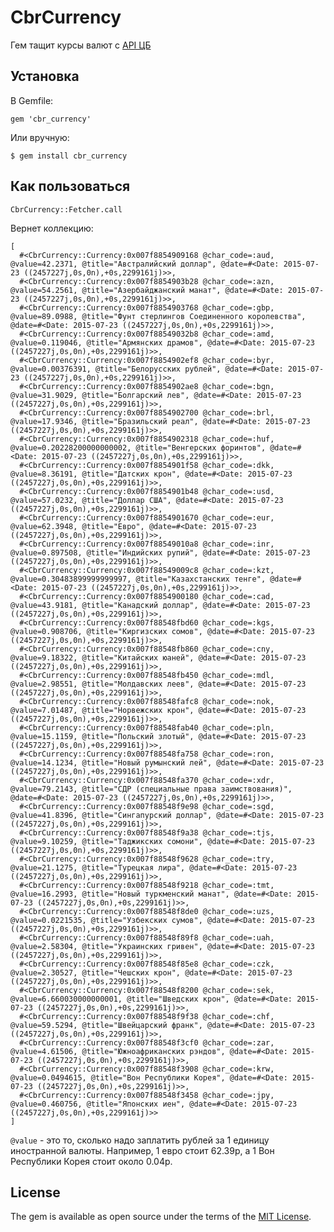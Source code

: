 # CbrCurrency

Гем тащит курсы валют с [API ЦБ](http://www.cbr.ru/scripts/XML_daily.asp)

## Установка

В Gemfile:

    gem 'cbr_currency'

Или вручную:

    $ gem install cbr_currency

## Как пользоваться

    CbrCurrency::Fetcher.call

Вернет коллекцию:

    [
      #<CbrCurrency::Currency:0x007f8854909168 @char_code=:aud, @value=42.2371, @title="Австралийский доллар", @date=#<Date: 2015-07-23 ((2457227j,0s,0n),+0s,2299161j)>>,
      #<CbrCurrency::Currency:0x007f8854903b28 @char_code=:azn, @value=54.2561, @title="Азербайджанский манат", @date=#<Date: 2015-07-23 ((2457227j,0s,0n),+0s,2299161j)>>,
      #<CbrCurrency::Currency:0x007f8854903768 @char_code=:gbp, @value=89.0988, @title="Фунт стерлингов Соединенного королевства", @date=#<Date: 2015-07-23 ((2457227j,0s,0n),+0s,2299161j)>>,
      #<CbrCurrency::Currency:0x007f88549032b8 @char_code=:amd, @value=0.119046, @title="Армянских драмов", @date=#<Date: 2015-07-23 ((2457227j,0s,0n),+0s,2299161j)>>,
      #<CbrCurrency::Currency:0x007f8854902ef8 @char_code=:byr, @value=0.00376391, @title="Белорусских рублей", @date=#<Date: 2015-07-23 ((2457227j,0s,0n),+0s,2299161j)>>,
      #<CbrCurrency::Currency:0x007f8854902ae8 @char_code=:bgn, @value=31.9029, @title="Болгарский лев", @date=#<Date: 2015-07-23 ((2457227j,0s,0n),+0s,2299161j)>>,
      #<CbrCurrency::Currency:0x007f8854902700 @char_code=:brl, @value=17.9346, @title="Бразильский реал", @date=#<Date: 2015-07-23 ((2457227j,0s,0n),+0s,2299161j)>>,
      #<CbrCurrency::Currency:0x007f8854902318 @char_code=:huf, @value=0.20228200000000002, @title="Венгерских форинтов", @date=#<Date: 2015-07-23 ((2457227j,0s,0n),+0s,2299161j)>>,
      #<CbrCurrency::Currency:0x007f8854901f58 @char_code=:dkk, @value=8.36191, @title="Датских крон", @date=#<Date: 2015-07-23 ((2457227j,0s,0n),+0s,2299161j)>>,
      #<CbrCurrency::Currency:0x007f8854901b48 @char_code=:usd, @value=57.0232, @title="Доллар США", @date=#<Date: 2015-07-23 ((2457227j,0s,0n),+0s,2299161j)>>,
      #<CbrCurrency::Currency:0x007f8854901670 @char_code=:eur, @value=62.3948, @title="Евро", @date=#<Date: 2015-07-23 ((2457227j,0s,0n),+0s,2299161j)>>,
      #<CbrCurrency::Currency:0x007f88549010a8 @char_code=:inr, @value=0.897508, @title="Индийских рупий", @date=#<Date: 2015-07-23 ((2457227j,0s,0n),+0s,2299161j)>>,
      #<CbrCurrency::Currency:0x007f88549009c8 @char_code=:kzt, @value=0.30483899999999997, @title="Казахстанских тенге", @date=#<Date: 2015-07-23 ((2457227j,0s,0n),+0s,2299161j)>>,
      #<CbrCurrency::Currency:0x007f8854900180 @char_code=:cad, @value=43.9181, @title="Канадский доллар", @date=#<Date: 2015-07-23 ((2457227j,0s,0n),+0s,2299161j)>>,
      #<CbrCurrency::Currency:0x007f88548fbd60 @char_code=:kgs, @value=0.908706, @title="Киргизских сомов", @date=#<Date: 2015-07-23 ((2457227j,0s,0n),+0s,2299161j)>>,
      #<CbrCurrency::Currency:0x007f88548fb860 @char_code=:cny, @value=9.18322, @title="Китайских юаней", @date=#<Date: 2015-07-23 ((2457227j,0s,0n),+0s,2299161j)>>,
      #<CbrCurrency::Currency:0x007f88548fb450 @char_code=:mdl, @value=2.98551, @title="Молдавских леев", @date=#<Date: 2015-07-23 ((2457227j,0s,0n),+0s,2299161j)>>,
      #<CbrCurrency::Currency:0x007f88548fafc8 @char_code=:nok, @value=7.01487, @title="Норвежских крон", @date=#<Date: 2015-07-23 ((2457227j,0s,0n),+0s,2299161j)>>,
      #<CbrCurrency::Currency:0x007f88548fab40 @char_code=:pln, @value=15.1159, @title="Польский злотый", @date=#<Date: 2015-07-23 ((2457227j,0s,0n),+0s,2299161j)>>,
      #<CbrCurrency::Currency:0x007f88548fa758 @char_code=:ron, @value=14.1234, @title="Новый румынский лей", @date=#<Date: 2015-07-23 ((2457227j,0s,0n),+0s,2299161j)>>,
      #<CbrCurrency::Currency:0x007f88548fa370 @char_code=:xdr, @value=79.2143, @title="СДР (специальные права заимствования)", @date=#<Date: 2015-07-23 ((2457227j,0s,0n),+0s,2299161j)>>,
      #<CbrCurrency::Currency:0x007f88548f9e98 @char_code=:sgd, @value=41.8396, @title="Сингапурский доллар", @date=#<Date: 2015-07-23 ((2457227j,0s,0n),+0s,2299161j)>>,
      #<CbrCurrency::Currency:0x007f88548f9a38 @char_code=:tjs, @value=9.10259, @title="Таджикских сомони", @date=#<Date: 2015-07-23 ((2457227j,0s,0n),+0s,2299161j)>>,
      #<CbrCurrency::Currency:0x007f88548f9628 @char_code=:try, @value=21.1275, @title="Турецкая лира", @date=#<Date: 2015-07-23 ((2457227j,0s,0n),+0s,2299161j)>>,
      #<CbrCurrency::Currency:0x007f88548f9218 @char_code=:tmt, @value=16.2993, @title="Новый туркменский манат", @date=#<Date: 2015-07-23 ((2457227j,0s,0n),+0s,2299161j)>>,
      #<CbrCurrency::Currency:0x007f88548f8de0 @char_code=:uzs, @value=0.0221535, @title="Узбекских сумов", @date=#<Date: 2015-07-23 ((2457227j,0s,0n),+0s,2299161j)>>,
      #<CbrCurrency::Currency:0x007f88548f89f8 @char_code=:uah, @value=2.58304, @title="Украинских гривен", @date=#<Date: 2015-07-23 ((2457227j,0s,0n),+0s,2299161j)>>,
      #<CbrCurrency::Currency:0x007f88548f85e8 @char_code=:czk, @value=2.30527, @title="Чешских крон", @date=#<Date: 2015-07-23 ((2457227j,0s,0n),+0s,2299161j)>>,
      #<CbrCurrency::Currency:0x007f88548f8200 @char_code=:sek, @value=6.660030000000001, @title="Шведских крон", @date=#<Date: 2015-07-23 ((2457227j,0s,0n),+0s,2299161j)>>,
      #<CbrCurrency::Currency:0x007f88548f9f38 @char_code=:chf, @value=59.5294, @title="Швейцарский франк", @date=#<Date: 2015-07-23 ((2457227j,0s,0n),+0s,2299161j)>>,
      #<CbrCurrency::Currency:0x007f88548f3cf0 @char_code=:zar, @value=4.61506, @title="Южноафриканских рэндов", @date=#<Date: 2015-07-23 ((2457227j,0s,0n),+0s,2299161j)>>,
      #<CbrCurrency::Currency:0x007f88548f3908 @char_code=:krw, @value=0.0494615, @title="Вон Республики Корея", @date=#<Date: 2015-07-23 ((2457227j,0s,0n),+0s,2299161j)>>,
      #<CbrCurrency::Currency:0x007f88548f3458 @char_code=:jpy, @value=0.460756, @title="Японских иен", @date=#<Date: 2015-07-23 ((2457227j,0s,0n),+0s,2299161j)>>
    ]

`@value` - это то, сколько надо заплатить рублей за 1 единицу иностранной валюты. Например, 1 евро стоит 62.39р, а 1 Вон Республики Корея стоит около 0.04р.

## License

The gem is available as open source under the terms of the [MIT License](http://opensource.org/licenses/MIT).

